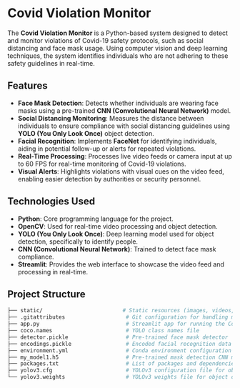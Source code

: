 # Covid Violation Monitor

The **Covid Violation Monitor** is a Python-based system designed to detect and monitor violations of Covid-19 safety protocols, such as social distancing and face mask usage. Using computer vision and deep learning techniques, the system identifies individuals who are not adhering to these safety guidelines in real-time.

## Features
- **Face Mask Detection**: Detects whether individuals are wearing face masks using a pre-trained **CNN (Convolutional Neural Network)** model.
- **Social Distancing Monitoring**: Measures the distance between individuals to ensure compliance with social distancing guidelines using **YOLO (You Only Look Once)** object detection.
- **Facial Recognition**: Implements **FaceNet** for identifying individuals, aiding in potential follow-up or alerts for repeated violations.
- **Real-Time Processing**: Processes live video feeds or camera input at up to 60 FPS for real-time monitoring of Covid-19 violations.
- **Visual Alerts**: Highlights violations with visual cues on the video feed, enabling easier detection by authorities or security personnel.

## Technologies Used
- **Python**: Core programming language for the project.
- **OpenCV**: Used for real-time video processing and object detection.
- **YOLO (You Only Look Once)**: Deep learning model used for object detection, specifically to identify people.
- **CNN (Convolutional Neural Network)**: Trained to detect face mask compliance.
- **Streamlit**: Provides the web interface to showcase the video feed and processing in real-time.

## Project Structure

```bash
├── static/                         # Static resources (images, videos, etc.)
├── .gitattributes                   # Git configuration for handling model and weights files
├── app.py                           # Streamlit app for running the Covid Violation Monitor
├── coco.names                       # YOLO class names file
├── detector.pickle                  # Pre-trained face mask detector
├── encodings.pickle                 # Encoded facial recognition data
├── environment.yml                  # Conda environment configuration
├── my_model1.h5                     # Pre-trained mask detection CNN model
├── packages.txt                     # List of packages and dependencies
├── yolov3.cfg                       # YOLOv3 configuration file for object detection
└── yolov3.weights                   # YOLOv3 weights file for object detection

